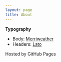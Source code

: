 ```yaml
---
layout: page
title: About
---
```


**Typography**
* Body: [Merriweather](https://www.google.com/fonts/specimen/Lato)
* Headers: [Lato](https://www.google.com/fonts/specimen/Merriweather)

Hosted by GitHub Pages

